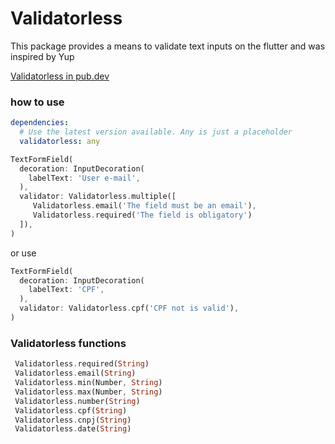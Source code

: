 # Validatorless

This package provides a means to validate text inputs on the flutter and was inspired by Yup

[Validatorless in pub.dev](https://pub.dev/packages/validatorless)

### how to use

```yaml
dependencies:
  # Use the latest version available. Any is just a placeholder
  validatorless: any
```

```dart
TextFormField(
  decoration: InputDecoration(
    labelText: 'User e-mail',
  ),
  validator: Validatorless.multiple([
     Validatorless.email('The field must be an email'),
     Validatorless.required('The field is obligatory')
  ]),
)
```

or use
```dart
TextFormField(
  decoration: InputDecoration(
    labelText: 'CPF',
  ),
  validator: Validatorless.cpf('CPF not is valid'),
)
```

### Validatorless functions 

```dart
 Validatorless.required(String)
 Validatorless.email(String)
 Validatorless.min(Number, String)
 Validatorless.max(Number, String)
 Validatorless.number(String)
 Validatorless.cpf(String) 
 Validatorless.cnpj(String) 
 Validatorless.date(String) 
```